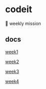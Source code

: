 # codeit

🙂 weekly mission

## docs

[week1](./docs/week1/README.md)

[week2](./docs/week2/README.md)

[week3](./docs/week3/README.md)

[week4](./docs/week4/README.md)

